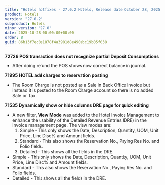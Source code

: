 ```yaml
---
title: "Hotels hotfixes - 27.0.2 Hotels, Release date October 28, 2025 - Hotfixes"
product: Hotels
version: "27.0.2"
subproduct: Hotels
minor_version: "27.0"
date: 2025-10-28 00:00:00+00:00
order: 8
guid: 86b13f7ec8e1878f4a3981d8e490abc19b05f038
---
```


<strong>72726 POS transaction does not recognize partial Deposit Consumptions</strong>
<ul><li>After doing refund the POS shows now correct balance in journal.</li></ul>
<strong>71995 HOTEL add charges to reservation posting</strong>
<ul><li>The Room Charge is not posted as a Sale in Back Office Invoice but instead it is posted to the Room Charge account so there is no added Sale or Tax.</li></ul>
<strong>71535 Dynamically show or hide columns DRE page for quick editing</strong>
<ul><li>A new filter, <b>View Mode</b> was added to the Hotel Invoice Management to enhance the usability of the Detailed Revenue Entries (DRE) in the invoice management page. The view modes are:<ol><li value="1">Simple - This only shows the Date, Description, Quantity, UOM, Unit Price, Line Disc% and Amount fields.</li><li value="2">Standard - This also shows the Reservation No., Paying Res No. and Folio fields.</li><li value="3">Detailed - This shows all the fields in the DRE.</li></ol></li><li value="1">Simple - This only shows the Date, Description, Quantity, UOM, Unit Price, Line Disc% and Amount fields.</li><li value="2">Standard - This also shows the Reservation No., Paying Res No. and Folio fields.</li><li value="3">Detailed - This shows all the fields in the DRE.</li></ul>
